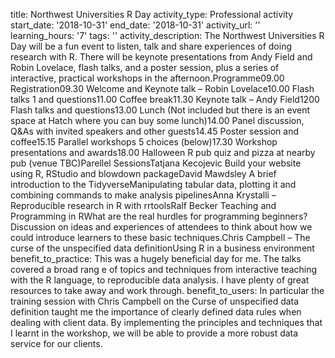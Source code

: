 title: Northwest Universities R Day
activity_type: Professional activity
start_date: '2018-10-31'
end_date: '2018-10-31'
activity_url: ''
learning_hours: '7'
tags: ''
activity_description: The Northwest Universities R Day will be a fun event to listen,
  talk and share experiences of doing research with R. There will be keynote presentations
  from Andy Field and Robin Lovelace, flash talks, and a poster session, plus a series
  of interactive, practical workshops in the afternoon.Programme09.00  Registration09.30  Welcome
  and Keynote talk – Robin Lovelace10.00  Flash talks 1 and questions11.00  Coffee
  break11.30  Keynote talk – Andy Field1200  Flash talks and questions13.00  Lunch
  (Not included  but there is an event space at Hatch where you can buy some lunch)14.00  Panel
  discussion, Q&As with invited speakers and other guests14.45  Poster session and
  coffee15.15  Parallel workshops  5 choices (below)17.30  Workshop presentations
  and awards18.00  Halloween R pub quiz and pizza at nearby pub (venue TBC)Parellel
  SessionsTatjana Kecojevic  Build your website using R, RStudio and blowdown packageDavid
  Mawdsley  A brief introduction to the TidyverseManipulating tabular data, plotting
  it and combining commands to make analysis pipelinesAnna Krystalli – Reproducible
  research in R with rrtoolsRalf Becker  Teaching and Programming in RWhat are the
  real hurdles for programming beginners? Discussion on ideas and experiences of attendees
  to think about how we could introduce learners to these basic techniques.Chris Campbell
  – The curse of the unspecified data definitionUsing R in a business environment
benefit_to_practice: This was a hugely beneficial day for me. The talks covered a
  broad rang e of topics and techniques from interactive teaching with the R language,
  to reproducible data analysis. I have plenty of great resources to take away and
  work through.
benefit_to_users: In particular the training session with Chris Campbell on the Curse
  of unspecified data definition  taught me the importance of clearly defined data
  rules when dealing with client data. By implementing the principles and techniques
  that I learnt in the workshop, we will be able to provide a more robust data service
  for our clients.

